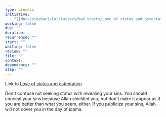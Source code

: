 ```yaml
---
type: process
initiative:
  - "[[docs/sidebar1/Initiatives/bad traits/Love of status and ostentation|Love of status and ostentation]]"
working: false
due: ""
duration: 
recurrence: ""
start: ""
waiting: false
review: ""
file: ""
context: 
dependency: ""
step: ""
---
```


Link to [Love of status and ostentation](docs/sidebar1/Initiatives/bad%20traits/Love%20of%20status%20and%20ostentation.md)

Don't confuse not seeking status with revealing your sins. You should conceal your sins because Allah shielded you, but don't make it appear as if you are better than what you seem, either. If you publicize your sins, Allah will not cover you in the day of iqama.
